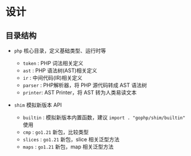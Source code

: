 # 设计

## 目录结构

- `php` 核心目录，定义基础类型、运行时等
  - `token`  : PHP 词法相关定义
  - `ast`    : PHP 语法树(AST)相关定义
  - `ir`     : 中间代码(IR)相关定义
  - `parser` : PHP解析器，将 PHP 源代码转成 AST 语法树
  - `printer`: AST Printer，将 AST 转为人类易读文本

- `shim` 模拟新版本 API
  - `builtin` : 模拟新版本内置函数，建议 `import . "gophp/shim/builtin"` 使用
  - `cmp`     : `go1.21` 新包，比较类型
  - `slices`  : `go1.21` 新包，slice 相关泛型方法
  - `maps`    : `go1.21` 新包，map 相关泛型方法
